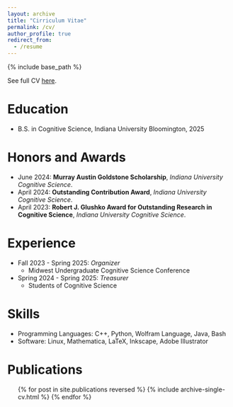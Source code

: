 ```yaml
---
layout: archive
title: "Cirriculum Vitae"
permalink: /cv/
author_profile: true
redirect_from:
  - /resume
---
```


{% include base_path %}

See full CV [here](http://ThomasGaul.github.io/files/CV.pdf).

Education
======
* B.S. in Cognitive Science, Indiana University Bloomington, 2025

Honors and Awards
======
* June 2024: **Murray Austin Goldstone Scholarship**, *Indiana University Cognitive Science*.
* April 2024: **Outstanding Contribution Award**, *Indiana University Cognitive Science*.
* April 2023: **Robert J. Glushko Award for Outstanding Research in Cognitive Science**, *Indiana University Cognitive Science*.
 
Experience
======
* Fall 2023 - Spring 2025: *Organizer*
    * Midwest Undergraduate Cognitive Science Conference
* Spring 2024 - Spring 2025: *Treasurer*
    * Students of Cognitive Science

Skills
======
* Programming Languages: C++, Python, Wolfram Language, Java, Bash
* Software: Linux, Mathematica, LaTeX, Inkscape, Adobe Illustrator

Publications
======
<ul>{% for post in site.publications reversed %}
    {% include archive-single-cv.html %}
{% endfor %}</ul>
